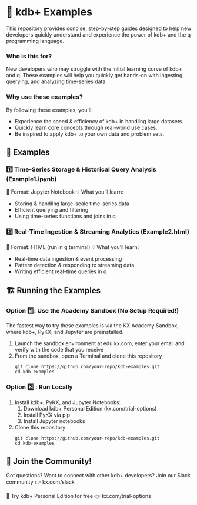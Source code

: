 # 🚀 kdb+ Examples

This repository provides concise, step-by-step guides designed to help new developers quickly understand and experience the power of kdb+ and the q programming language.

### Who is this for?
New developers who may struggle with the initial learning curve of kdb+ and q. These examples will help you quickly get hands-on with ingesting, querying, and analyzing time-series data.

### Why use these examples?
By following these examples, you'll:
- Experience the speed & efficiency of kdb+ in handling large datasets.
- Quickly learn core concepts through real-world use cases.
- Be inspired to apply kdb+ to your own data and problem sets.

## 📖 Examples
### 1️⃣ Time-Series Storage & Historical Query Analysis (Example1.ipynb)
📌 Format: Jupyter Notebook
💡 What you’ll learn:
- Storing & handling large-scale time-series data
- Efficient querying and filtering
- Using time-series functions and joins in q

### 2️⃣ Real-Time Ingestion & Streaming Analytics (Example2.html)
📌 Format: HTML (run in q terminal)
💡 What you’ll learn:
- Real-time data ingestion & event processing
- Pattern detection & responding to streaming data
- Writing efficient real-time queries in q

## 🏗️ Running the Examples
### Option 1️⃣: Use the Academy Sandbox (No Setup Required!)
The fastest way to try these examples is via the KX Academy Sandbox, where kdb+, PyKX, and Jupyter are preinstalled.

1. Launch the sandbox environment at edu.kx.com, enter your email and verify with the code that you receive
2. From the sandbox, open a Terminal and clone this repository
    ```
    git clone https://github.com/your-repo/kdb-examples.git  
    cd kdb-examples
    ```

### Option 2️⃣ : Run Locally
1. Install kdb+, PyKX, and Jupyter Notebooks:
    1. Download kdb+ Personal Edition (kx.com/trial-options)
    2. Install PyKX via pip
    3. Install Jupyter notebooks
2. Clone this repository
    ```
    git clone https://github.com/your-repo/kdb-examples.git  
    cd kdb-examples
    ```

## 🤝 Join the Community!
Got questions? Want to connect with other kdb+ developers?
Join our Slack community 👉 kx.com/slack

🚀 Try kdb+ Personal Edition for free 👉 kx.com/trial-options